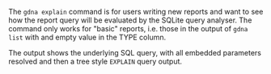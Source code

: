 The `gdna explain` command is for users writing new reports and want to see how the report query will be evaluated by the SQLite query analyser. The command only works for "basic" reports, i.e. those in the output of `gdna list` with and empty value in the TYPE column.

The output shows the underlying SQL query, with all embedded parameters resolved and then a tree style `EXPLAIN` query output.
